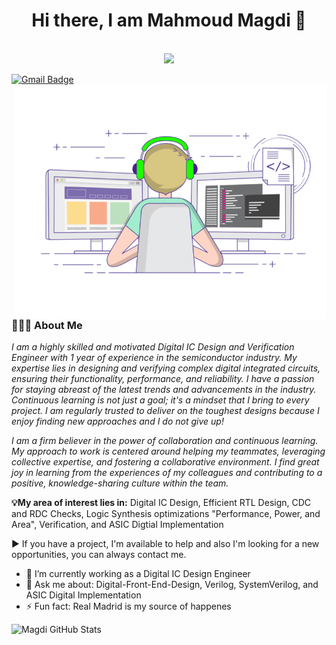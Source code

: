 # <h1 align="center">Hi there, I am Mahmoud Magdi 👋

  <!-- https://img.shields.io/badge/Linkedin-Parth Patel-blue&?style=social&logo=linkedin -->

<p align="center">
  <br/>
  <a href="https://www.linkedin.com/in/mahmoud-magdi-a8671a183/">
    <img src="https://img.shields.io/badge/LinkedIn-%230077B5.svg?&style=flat-square&logo=linkedin&logoColor=white">
  </a>

[![Gmail Badge](https://img.shields.io/badge/-jessicalim813-c14438?style=flat&logo=Gmail&logoColor=white&link=mailto:eng.magdi99@gmail.com)](mailto:eng.magdi99@gmail.com)
<img align="right" alt="GIF" src="https://raw.githubusercontent.com/devSouvik/devSouvik/master/gif3.gif" width="500"/>

<h3> 👨🏻‍💻 About Me </h3>


*I am a highly skilled and motivated Digital IC Design and Verification Engineer with 1 year of experience in the semiconductor industry. My expertise lies in designing and verifying complex digital integrated circuits, ensuring their functionality, performance, and reliability. I have a passion for staying abreast of the latest trends and advancements in the industry. Continuous learning is not just a goal; it's a mindset that I bring to every project. I am regularly trusted to deliver on the toughest designs because I enjoy finding new approaches and I do not give up!*


*I am a firm believer in the power of collaboration and continuous learning. My approach to work is centered around helping my teammates, leveraging collective expertise, and fostering a collaborative environment. I find great joy in learning from the experiences of my colleagues and contributing to a positive, knowledge-sharing culture within the team.*



**💡My area of interest lies in:** Digital IC Design, Efficient RTL Design, CDC and RDC Checks, Logic Synthesis optimizations "Performance, Power, and Area", Verification, and ASIC Digtial Implementation 

▶️ If you have a project, I'm available to help and also I'm looking for a new opportunities, you can always contact me.


- 🔭 I’m currently working as a Digital IC Design Engineer
- 💬 Ask me about: Digital-Front-End-Design, Verilog, SystemVerilog, and ASIC Digital Implementation   
- ⚡ Fun fact: Real Madrid is my source of happenes


![Magdi GitHub Stats](https://github-readme-stats.vercel.app/api?username=MahmouodMagdi&show_icons=true)
